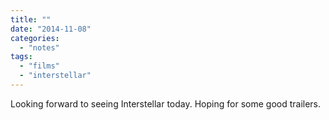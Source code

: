 ```yaml
---
title: ""
date: "2014-11-08"
categories: 
  - "notes"
tags: 
  - "films"
  - "interstellar"
---
```


Looking forward to seeing Interstellar today. Hoping for some good trailers.
